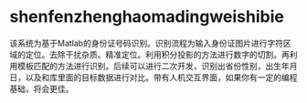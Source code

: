 # shenfenzhenghaomadingweishibie
该系统为基于Matlab的身份证号码识别。识别流程为输入身份证图片进行字符区域的定位。去除干扰杂质。精准定位。利用积分投影的方法进行数字的切割。再利用模板匹配的方法进行识别。后续可以进行二次开发，识别出省份性别，出生年月日，以及和库里面的目标数据进行对比。带有人机交互界面，如果你有一定的编程基础，将会更佳。
